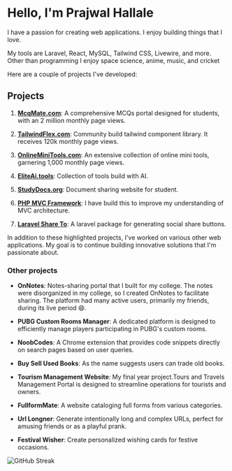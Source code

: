 # Hello, I'm Prajwal Hallale

I have a passion for creating web applications. I enjoy building things that I love.

My tools are Laravel, React, MySQL, Tailwind CSS, Livewire, and more.
Other than programming I enjoy space science, anime, music, and cricket  

Here are a couple of projects I've developed:

## Projects

1. [**McqMate.com**](https://mcqmate.com): A comprehensive MCQs portal designed for students, with an 2 million monthly page views.

2. [**TailwindFlex.com**](https://tailwindflex.com): Community build tailwind component library. It receives 120k monthly page views.
  
3. [**OnlineMiniTools.com**](https://onlineminitools.com): An extensive collection of online mini tools, garnering 1,000 monthly page views.

4. [**EliteAi.tools**](https://eliteai.tools): Collection of tools build with AI.
  
5. [**StudyDocs.org**](https://studydocs.org/): Document sharing website for student.

6. [**PHP MVC Framework**](https://github.com/prajwal89/php-mvc-framework): I have build this to improve my understanding of MVC architecture.

7. [**Laravel Share To**](https://github.com/prajwal89/laravel-share-to): A laravel package for generating social share buttons.

In addition to these highlighted projects, I've worked on various other web applications. My goal is to continue building innovative solutions that I'm passionate about.

### Other projects

- **OnNotes**: Notes-sharing portal that I built for my college. The notes were disorganized in my college, so I created OnNotes to facilitate sharing. The platform had many active users, primarily my friends, during its live period 😄.

- **PUBG Custom Rooms Manager**: A dedicated platform is designed to efficiently manage players participating in PUBG's custom rooms.

- **NoobCodes**: A Chrome extension that provides code snippets directly on search pages based on user queries.
  
- **Buy Sell Used Books**: As the name suggests users can trade old books.
  
- **Tourism Management Website**: My final year project.Tours and Travels Management Portal is designed to streamline operations for tourists and owners.
  
- **FullformMate**: A website cataloging full forms from various categories.

- **Url Longner**: Generate intentionally long and complex URLs, perfect for amusing friends or as a playful prank.

- **Festival Wisher**: Create personalized wishing cards for festive occasions.

![GitHub Streak](https://streak-stats.demolab.com?user=prajwal89)
